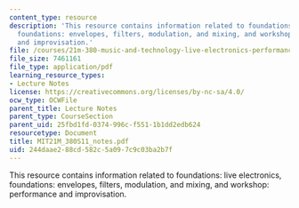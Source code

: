 ```yaml
---
content_type: resource
description: 'This resource contains information related to foundations: live electronics,
  foundations: envelopes, filters, modulation, and mixing, and workshop: performance
  and improvisation.'
file: /courses/21m-380-music-and-technology-live-electronics-performance-practices-spring-2011/244daae288cd582c5a097c9c03ba2b7f_MIT21M_380S11_notes.pdf
file_size: 7461161
file_type: application/pdf
learning_resource_types:
- Lecture Notes
license: https://creativecommons.org/licenses/by-nc-sa/4.0/
ocw_type: OCWFile
parent_title: Lecture Notes
parent_type: CourseSection
parent_uid: 25fbd1fd-0374-996c-f551-1b1dd2edb624
resourcetype: Document
title: MIT21M_380S11_notes.pdf
uid: 244daae2-88cd-582c-5a09-7c9c03ba2b7f
---
```

This resource contains information related to foundations: live electronics, foundations: envelopes, filters, modulation, and mixing, and workshop: performance and improvisation.